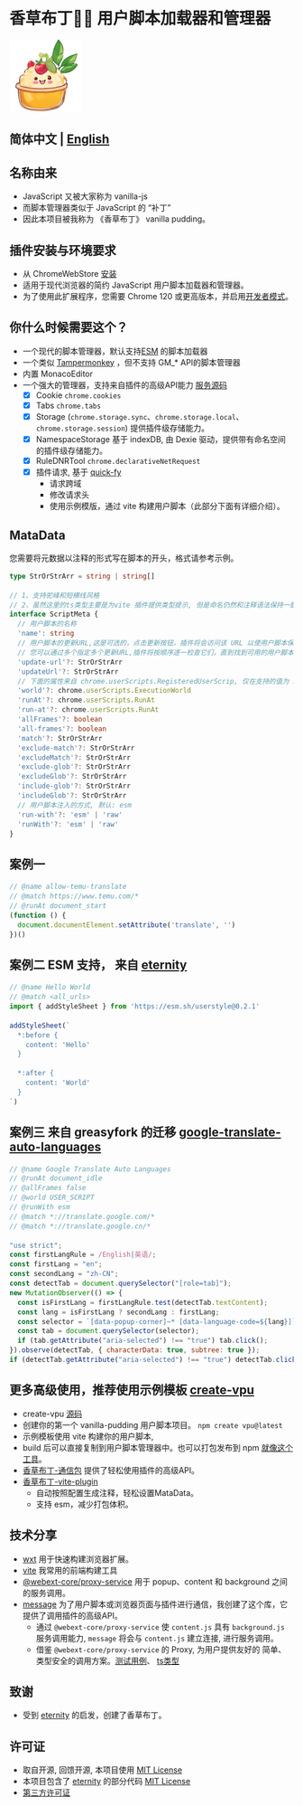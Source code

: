 # 香草布丁🌿🍮 用户脚本加载器和管理器

![logo](/project/ext/public/icon/128.png)

## 简体中文 | [English](./README_EN.md)

## 名称由来

- JavaScript 又被大家称为 vanilla-js
- 而脚本管理器类似于 JavaScript 的 “补丁”
- 因此本项目被我称为 《香草布丁》 vanilla pudding。

## 插件安装与环境要求

- 从 ChromeWebStore [安装](https://chrome.google.com/webstore/detail/fencadnndhdeggodopebjgdfdlhcimfk)
- 适用于现代浏览器的简约 JavaScript 用户脚本加载器和管理器。
- 为了使用此扩展程序，您需要 Chrome 120 或更高版本，并启用[开发者模式](https://www.tampermonkey.net/faq.php#Q209)。

## 你什么时候需要这个？

- 一个现代的脚本管理器，默认支持[ESM](https://developer.mozilla.org/en-US/docs/Web/JavaScript/Reference/Statements/import)
的脚本加载器
- 一个类似 [Tampermonkey](https://www.tampermonkey.net/) ，但不支持 GM_* API的脚本管理器
- 内置 MonacoEditor
- 一个强大的管理器，支持来自插件的高级API能力 [服务源码](project/ext/lib/service/backgroundToolService.ts)
  - [x] Cookie `chrome.cookies`
  - [x] Tabs `chrome.tabs`
  - [x] Storage (`chrome.storage.sync`、`chrome.storage.local`、`chrome.storage.session`) 提供插件级存储能力。
  - [x] NamespaceStorage 基于 indexDB, 由 Dexie 驱动，提供带有命名空间的插件级存储能力。
  - [x] RuleDNRTool `chrome.declarativeNetRequest`
  - [x] 插件请求, 基于 [quick-fy](https://github.com/Xdy1579883916/quick-fy)
    - 请求跨域
    - 修改请求头
    - 使用示例模版，通过 vite 构建用户脚本（此部分下面有详细介绍）。

## MataData

您需要将元数据以注释的形式写在脚本的开头，格式请参考示例。

```ts
type StrOrStrArr = string | string[]

// 1、支持驼峰和短横线风格
// 2、虽然这里的ts类型主要是为vite 插件提供类型提示, 但是命名仍然和注释语法保持一致，这与谷歌插件实际值略有出入
interface ScriptMeta {
  // 用户脚本的名称
  'name': string
  // 用户脚本的更新URL,这是可选的，点击更新按钮，插件将会访问该 URL 以使用户脚本保持最新。
  // 您可以通过多个指定多个更新URL,插件将按顺序逐一检查它们，直到找到可用的用户脚本
  'update-url'?: StrOrStrArr
  'updateUrl'?: StrOrStrArr
  // 下面的属性来自 chrome.userScripts.RegisteredUserScrip, 仅在支持的值为 StrOrStrArr 的属性名上略有出入
  'world'?: chrome.userScripts.ExecutionWorld
  'runAt'?: chrome.userScripts.RunAt
  'run-at'?: chrome.userScripts.RunAt
  'allFrames'?: boolean
  'all-frames'?: boolean
  'match'?: StrOrStrArr
  'exclude-match'?: StrOrStrArr
  'excludeMatch'?: StrOrStrArr
  'exclude-glob'?: StrOrStrArr
  'excludeGlob'?: StrOrStrArr
  'include-glob'?: StrOrStrArr
  'includeGlob'?: StrOrStrArr
  // 用户脚本注入的方式, 默认: esm
  'run-with'?: 'esm' | 'raw'
  'runWith'?: 'esm' | 'raw'
}
```

## 案例一

```js
// @name allow-temu-translate
// @match https://www.temu.com/*
// @runAt document_start
(function () {
  document.documentElement.setAttribute('translate', '')
})()
```

## 案例二 ESM 支持， 来自 [eternity](https://github.com/BlackGlory/eternity?tab=readme-ov-file#example)

```js
// @name Hello World
// @match <all_urls>
import { addStyleSheet } from 'https://esm.sh/userstyle@0.2.1'

addStyleSheet(`
  *:before {
    content: 'Hello'
  }

  *:after {
    content: 'World'
  }
`)
```

## 案例三 来自 greasyfork 的迁移 [google-translate-auto-languages](https://greasyfork.org/en/scripts/378166-google-translate-auto-languages/code)
```js
// @name Google Translate Auto Languages
// @runAt document_idle
// @allFrames false
// @world USER_SCRIPT
// @runWith esm
// @match *://translate.google.com/*
// @match *://translate.google.cn/*

"use strict";
const firstLangRule = /English|英语/;
const firstLang = "en";
const secondLang = "zh-CN";
const detectTab = document.querySelector("[role=tab]");
new MutationObserver(() => {
  const isFirstLang = firstLangRule.test(detectTab.textContent);
  const lang = isFirstLang ? secondLang : firstLang;
  const selector = `[data-popup-corner]~* [data-language-code=${lang}]`;
  const tab = document.querySelector(selector);
  if (tab.getAttribute("aria-selected") !== "true") tab.click();
}).observe(detectTab, { characterData: true, subtree: true });
if (detectTab.getAttribute("aria-selected") !== "true") detectTab.click();

```

## 更多高级使用，推荐使用示例模板  [create-vpu](https://www.npmjs.com/package/create-vpu)

- create-vpu [源码](packages/create-vpu/package.json)
- 创建你的第一个 vanilla-pudding 用户脚本项目。 `npm create vpu@latest`
- 示例模板使用 vite 构建你的用户脚本,
- build 后可以直接复制到用户脚本管理器中。也可以打包发布到 npm [就像这个工具](https://www.npmjs.com/package/dpms-tools)。
- [香草布丁-通信包](packages/message/package.json) 提供了轻松使用插件的高级API。
- [香草布丁-vite-plugin](packages/vite-plugin/package.json)
  - 自动按照配置生成注释，轻松设置MataData。
  - 支持 esm，减少打包体积。

## 技术分享

- [wxt](https://wxt.dev/) 用于快速构建浏览器扩展。
- [vite](https://vitejs.dev/) 我常用的前端构建工具
- [@webext-core/proxy-service](https://webext-core.aklinker1.io/guide/proxy-service/) 用于 popup、content 和 background
  之间的服务调用。
- [message](packages/message) 为了用户脚本或浏览器页面与插件进行通信，我创建了这个库，它提供了调用插件的高级API。
  - 通过 `@webext-core/proxy-service` 使 `content.js` 具有 `background.js` 服务调用能力, `message` 将会与 `content.js`
    建立连接, 进行服务调用。
  - 借鉴 `@webext-core/proxy-service` 的 Proxy, 为用户提供友好的
    简单、类型安全的调用方案。[测试用例](project/vpu-test/src/main.js)、 [ts类型](packages/message/src/type.ts)

## 致谢

- 受到 [eternity](https://github.com/BlackGlory/eternity) 的启发，创建了香草布丁。

## 许可证

- 取自开源, 回馈开源, 本项目使用 [MIT License](LICENSE)
- 本项目包含了 [eternity](https://github.com/BlackGlory/eternity)
  的部分代码 [MIT License](https://github.com/BlackGlory/eternity/blob/master/LICENSE)
- [第三方许可证](THIRD-PARTY-LICENSE)
